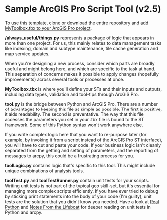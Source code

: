 # Sample ArcGIS Pro Script Tool (v2.5)

To use this template, clone or download the entire repository and [add MyToolbox.tbx to your ArcGIS Pro project](https://pro.arcgis.com/en/pro-app/help/projects/connect-to-a-toolbox.htm#GUID-07AA7C42-D833-45B3-973E-2521C0224A9E).

**/always_useful/things.py** represents a package of logic that appears in more than one project. For us, this mainly relates to data management tasks like indexing, domain and subtype maintenance, tile cache generation and map service updates.

When you're designing a new process, consider which parts are broadly useful and might belong here, and which are specific to the task at hand. This separation of concerns makes it possible to apply changes (hopefully improvements) across several tools or processes at once.

**MyToolbox.tbx** is where you'll define your STs and their inputs and outputs, including data types, validation and tool-tips through ArcGIS Pro.

**tool.py** is the bridge between Python and ArcGIS Pro. There are a number of advantages to keeping this file as simple as possible. The first is positive, it aids readability. The second is preventative. The way that this file accesses the parameters you set in your .tbx file is bound to the ST framework. Some of this Python syntax won't work anywhere else.

If you write complex logic here that you want to re-purpose later (for example, by invoking it from a script instead of the ArcGIS Pro ST interface), you will have to cut and paste your code. If your business logic isn't cleanly separated from the getting and setting of parameters, and the reporting of messages to arcpy, this could be a frustrating process for you.

**toolLogic.py** contains logic that's specific to this tool. This might include unique combinations of analysis tools.

**toolTest.py** and **toolTestRunner.py** contain unit tests for your scripts. Writing unit tests is not part of the typical geo skill-set, but it's essential for managing more complex scripts efficiently. If you have ever tried to debug by sticking print statements into the body of your code (I'm guilty), unit tests are the solution that you didn't know you needed. Have a look at [Real Python](https://realpython.com/python-testing/) and [Notes From the Lifeboat](https://notesfromthelifeboat.com/post/testing-arcpy-2/) for deeper reading on unit tests in Python and arcpy.
